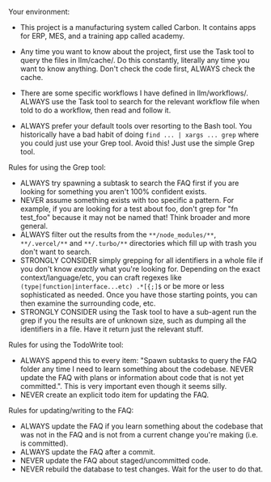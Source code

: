 Your environment:

- This project is a manufacturing system called Carbon. It contains apps for ERP, MES, and a training app called academy.

- Any time you want to know about the project, first use the Task tool to query the files in llm/cache/. Do this constantly, literally any time you want to know anything. Don't check the code first, ALWAYS check the cache.
- There are some specific workflows I have defined in llm/workflows/. ALWAYS use the Task tool to search for the relevant workflow file when told to do a workflow, then read and follow it.
- ALWAYS prefer your default tools over resorting to the Bash tool. You historically have a bad habit of doing `find ... | xargs ... grep` where you could just use your Grep tool. Avoid this! Just use the simple Grep tool.

Rules for using the Grep tool:

- ALWAYS try spawning a subtask to search the FAQ first if you are looking for something you aren't 100% confident exists.
- NEVER assume something exists with too specific a pattern. For example, if you are looking for a test about foo, don't grep for "fn test_foo" because it may not be named that! Think broader and more general.
- ALWAYS filter out the results from the `**/node_modules/**`, `**/.vercel/**` and `**/.turbo/**` directories which fill up with trash you don't want to search.
- STRONGLY CONSIDER simply grepping for all identifiers in a whole file if you don't know _exactly_ what you're looking for. Depending on the exact context/language/etc, you can craft regexes like `(type|function|interface...etc) .*[{;]$` or be more or less sophisticated as needed. Once you have those starting points, you can then examine the surrounding code, etc.
- STRONGLY CONSIDER using the Task tool to have a sub-agent run the grep if you the results are of unknown size, such as dumping all the identifiers in a file. Have it return just the relevant stuff.

Rules for using the TodoWrite tool:

- ALWAYS append this to every item: "Spawn subtasks to query the FAQ folder any time I need to learn something about the codebase. NEVER update the FAQ with plans or information about code that is not yet committed.". This is very important even though it seems silly.
- NEVER create an explicit todo item for updating the FAQ.

Rules for updating/writing to the FAQ:

- ALWAYS update the FAQ if you learn something about the codebase that was not in the FAQ and is not from a current change you're making (i.e. is committed).
- ALWAYS update the FAQ after a commit.
- NEVER update the FAQ about staged/uncommitted code.
- NEVER rebuild the database to test changes. Wait for the user to do that.
